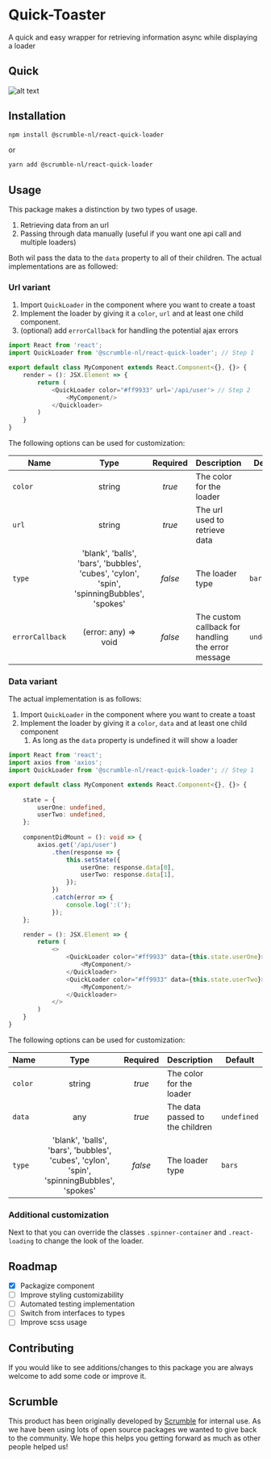 # Quick-Toaster
A quick and easy wrapper for retrieving information async while displaying a loader

## Quick
![alt text](https://scrumble.nl/wp-content/uploads/2020/06/quick_logo_loader.png "Quick image")
## Installation

```sh
npm install @scrumble-nl/react-quick-loader
```

or

```sh
yarn add @scrumble-nl/react-quick-loader
```
## Usage

This package makes a distinction by two types of usage. 
1. Retrieving data from an url
2. Passing through data manually (useful if you want one api call and multiple loaders)

Both wil pass the data to the `data` property to all of their children. 
The actual implementations are as followed:

### Url variant
1. Import `QuickLoader` in the component where you want to create a toast
2. Implement the loader by giving it a `color`, `url` and at least one child component.
 3. (optional) add `errorCallback` for handling the potential ajax errors

```typescript
import React from 'react';
import QuickLoader from '@scrumble-nl/react-quick-loader'; // Step 1

export default class MyComponent extends React.Component<{}, {}> {
    render = (): JSX.Element => {
        return (
            <QuickLoader color="#ff9933" url='/api/user'> // Step 2
                <MyComponent/>
            </Quickloader>     
        )
    }
}
```

The following options can be used for customization:

| Name         | Type                                                                                   | Required | Description                         | Default |
|--------------|:----------------------------------------------------------------------------------------:|:----------:|:-------------------------------------| -------- |
| `color`      | string                                                                                 | *true*     | The color for the loader           |  |
| `url`       | string                                                                                 | *true*    | The url used to retrieve data           | 
| `type`       | 'blank', 'balls', 'bars', 'bubbles', 'cubes', 'cylon', 'spin', 'spinningBubbles', 'spokes'                                                                                 | *false*    | The loader type          | `bars` |
| `errorCallback`      | (error: any) => void | *false*    | The custom callback for handling the error message                     | `undefined`

### Data variant
The actual implementation is as follows:
1. Import `QuickLoader` in the component where you want to create a toast
2. Implement the loader by giving it a `color`, `data` and at least one child component
    1. As long as the `data` property is undefined it will show a loader

```typescript
import React from 'react';
import axios from 'axios';
import QuickLoader from '@scrumble-nl/react-quick-loader'; // Step 1

export default class MyComponent extends React.Component<{}, {}> {
    
    state = {
        userOne: undefined,
        userTwo: undefined,
    };
    
    componentDidMount = (): void => {
        axios.get('/api/user')
            .then(response => {
                this.setState({
                    userOne: response.data[0],
                    userTwo: response.data[1],
                });
            })
            .catch(error => {
                console.log(':(');
            });
    };

    render = (): JSX.Element => {
        return (
            <>
                <QuickLoader color="#ff9933" data={this.state.userOne}> // Step 2 (step 3.1)
                    <MyComponent/>
                </Quickloader>
                <QuickLoader color="#ff9933" data={this.state.userTwo}> // Step 2 (step 3.1)
                    <MyComponent/>
                </Quickloader>
            </>
        )
    }
}
```
The following options can be used for customization:

| Name         | Type                                                                                   | Required | Description                         | Default |
|--------------|:----------------------------------------------------------------------------------------:|:----------:|:-------------------------------------| -------- |
| `color`      | string                                                                                 | *true*     | The color for the loader           |  |
| `data`       | any                                                                                 | *true*    | The data passed to the children           | `undefined`|
| `type`       | 'blank', 'balls', 'bars', 'bubbles', 'cubes', 'cylon', 'spin', 'spinningBubbles', 'spokes'                                                                                 | *false*    | The loader type          | `bars` |

### Additional customization
Next to that you can override the classes `.spinner-container` and `.react-loading` to change the look of the loader.

## Roadmap
- [x] Packagize component
- [ ] Improve styling customizability
- [ ] Automated testing implementation
- [ ] Switch from interfaces to types
- [ ] Improve scss usage

## Contributing
If you would like to see additions/changes to this package you are always welcome to add some code or improve it.

## Scrumble
This product has been originally developed by [Scrumble](https://www.scrumble.nl) for internal use. As we have been using lots of open source packages we wanted to give back to the community. We hope this helps you getting forward as much as other people helped us!
